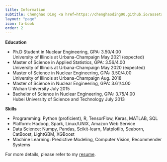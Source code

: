 ```yaml
---
title: Information
subtitle: Chenghao Ding <a href=https://chenghaoding90.github.io/assets/pdfs/Resume-Chenghao-Ding.pdf> (Click to download my resume)</a>
layout: "page"
icon: fa-book
order: 2
---
```


<strong>Education</strong>

<ul>
        <li>Ph.D Student in Nuclear Engineering, GPA: 3.50/4.00 <br />
        University of Illinois at Urbana-Champaign  May 2021 (expected) </li>
        <li>Master of Science in Applied Statistics, GPA: 3.56/4.00 <br />
        University of Illinois at Urbana-Champaign  May 2020 (expected)</li>
        <li>Master of Science in Nuclear Engineering, GPA: 3.50/4.00 <br />
        University of Illinois at Urbana-Champaign  Aug. 2018</li>
        <li>Master of Science in Nuclear Engineering, GPA: 3.61/4.00 <br />
        Wuhan University  July 2015</li>
        <li>Bachelor of Science in Nuclear Engineering, GPA: 3.75/4.00 <br />
        Hubei University of Science and Technology  July 2013</li>
    </ul>


<strong>Skills</strong>

<ul>
        <li>Programming:
        Python (proficient), R, TensorFlow, Keras, MATLAB, SQL</li>
        <li>Platform:
        Hadoop, Spark, Linux/UNIX, Amazon Web Service</li>
        <li>Data Science: 
        Numpy, Pandas, Scikit-learn, Matplotlib, Seaborn, CatBoost, LightGBM, XGBoost</li>
        <li>Machine Learning: 
        Predictive Modeling, Computer Vision, Recommender Systems</li>
    </ul>

For more details, please refer to my <a href=https://chenghaoding90.github.io/assets/pdfs/Resume-Chenghao-Ding.pdf> resume</a>.
